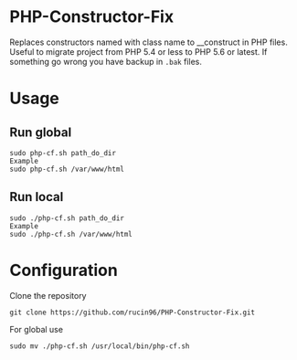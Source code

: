 # PHP-Constructor-Fix
Replaces constructors named with class name to __construct in PHP files.
Useful to migrate project from PHP 5.4 or less to PHP 5.6 or latest.
If something go wrong you have backup in `.bak` files.

# Usage
## Run global
```
sudo php-cf.sh path_do_dir
Example
sudo php-cf.sh /var/www/html
```

## Run local
```
sudo ./php-cf.sh path_do_dir
Example
sudo ./php-cf.sh /var/www/html
```

# Configuration
Clone the repository
```
git clone https://github.com/rucin96/PHP-Constructor-Fix.git
```

For global use
```
sudo mv ./php-cf.sh /usr/local/bin/php-cf.sh
```
